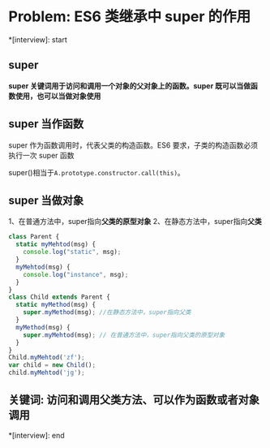 # Problem: ES6 类继承中 super 的作用

*[interview]: start
## super 
**super 关键词用于访问和调用一个对象的父对象上的函数。super 既可以当做函数使用，也可以当做对象使用**

## super 当作函数
super 作为函数调用时，代表父类的构造函数。ES6 要求，子类的构造函数必须执行一次 super 函数

super()相当于`A.prototype.constructor.call(this)`。

## super 当做对象
1、在普通方法中，super指向**父类的原型对象**
2、在静态方法中，super指向**父类**
```js
class Parent {
  static myMehtod(msg) {
    console.log("static", msg);
  }
  myMehtod(msg) {
    console.log("instance", msg);
  }
}
class Child extends Parent {
  static myMethod(msg) {
    super.myMethod(msg); //在静态方法中，super指向父类
  }
  myMethod(msg) {
    super.myMehtod(msg); // 在普通方法中，super指向父类的原型对象
  }
}
Child.myMehtod('zf');
var child = new Child();
child.myMehtod('jg');
```

## 关键词: 访问和调用父类方法、可以作为函数或者对象调用
*[interview]: end
